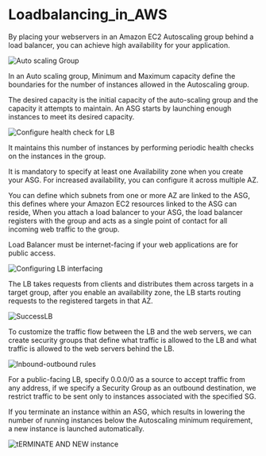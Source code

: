 # Loadbalancing_in_AWS

By placing your webservers in an Amazon EC2 Autoscaling group behind a load balancer, you can achieve high availability for your application.

![Auto scaling Group](https://github.com/Benn1440/Loadbalancing_in_AWS/assets/67696393/d30779b8-dc23-4154-86f5-b213a6864f3f)

In an Auto scaling group, Minimum and Maximum capacity define the boundaries for the number of instances allowed in the Autoscaling group.

The desired capacity is the initial capacity of the auto-scaling group and the capacity it attempts to maintain. An ASG starts by launching enough instances to meet its desired capacity. 

![Configure health check for LB](https://github.com/Benn1440/Loadbalancing_in_AWS/assets/67696393/1f1f4c5e-c174-4275-90c1-e88bbd53bbe3)

It maintains this number of instances by performing periodic health checks on the instances in the group.

It is mandatory to specify at least one Availability zone when you create your ASG. For increased availability, you can configure it across multiple AZ.

You can define which subnets from one or more AZ are linked to the ASG, this defines where your Amazon EC2 resources linked to the ASG can reside, 
When you attach a load balancer to your ASG, the load balancer registers with the group and acts as a single point of contact for all incoming web traffic to the group. 

Load Balancer must be internet-facing if your web applications are for public access.

![Configuring LB interfacing](https://github.com/Benn1440/Loadbalancing_in_AWS/assets/67696393/e2d52041-ea0a-46a8-8fa7-e586e5dc3cb9)

The LB takes requests from clients and distributes them across targets in a target group, after you enable an availability zone, the LB starts routing requests to the registered targets in that AZ.

![SuccessLB](https://github.com/Benn1440/Loadbalancing_in_AWS/assets/67696393/9dea779a-255c-4dd6-9c87-95358839adbb)

To customize the traffic flow between the LB and the web servers, we can create security groups that define what traffic is allowed to the LB and what traffic is allowed to the web servers behind the LB.

![Inbound-outbound rules](https://github.com/Benn1440/Loadbalancing_in_AWS/assets/67696393/2c908a4e-afb2-4cfe-813f-3e936616d156)

For a public-facing LB, specify 0.0.0/0 as a source to accept traffic from any address, if we specify a Security Group as an outbound destination, we restrict traffic to be sent only to instances associated with the specified SG.

If you terminate an instance within an ASG, which results in lowering the number of running instances below the Autoscaling minimum requirement, a new instance is launched automatically.

![tERMINATE AND NEW instance](https://github.com/Benn1440/Loadbalancing_in_AWS/assets/67696393/e821c843-bfc8-4a41-b9d5-fbd38ddcaa14)


